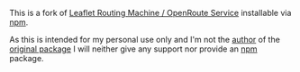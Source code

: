 This is a fork of [Leaflet Routing Machine / OpenRoute Service](https://github.com/willmorejg/lrm-openrouteservice) installable via [npm](https://github.com/npm/cli).

As this is intended for my personal use only and I'm not the [author](https://github.com/willmorejg) of the [original package](https://github.com/willmorejg/lrm-openrouteservice) I will neither give any support nor provide an [npm](https://github.com/npm/cli) package.
